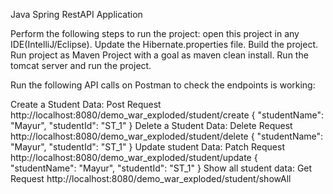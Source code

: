 Java Spring RestAPI Application

Perform the following steps to run the project:
open this project in any IDE(IntelliJ/Eclipse).
Update the Hibernate.properties file.
Build the project.
Run project as Maven Project with a goal as maven clean install.
Run the tomcat server and run the project.

Run the following API calls on Postman to check the endpoints is working:

Create a Student Data: Post Request
http://localhost:8080/demo_war_exploded/student/create
{
   "studentName": "Mayur",
   "studentId": "ST_1"
}
Delete a Student Data: Delete Request
http://localhost:8080/demo_war_exploded/student/delete
{
   "studentName": "Mayur",
   "studentId": "ST_1"
}
Update student Data: Patch Request
http://localhost:8080/demo_war_exploded/student/update
{
   "studentName": "Mayur",
   "studentId": "ST_1"
}
Show all student data: Get Request
http://localhost:8080/demo_war_exploded/student/showAll

